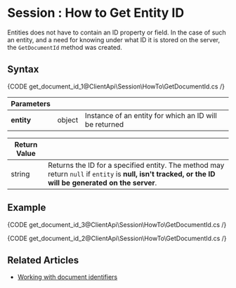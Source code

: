 # Session : How to Get Entity ID

Entities does not have to contain an ID property or field. In the case of such an entity, and a need for knowing under what ID it is stored on the server, the `GetDocumentId` method was created.

## Syntax

{CODE get_document_id_1@ClientApi\Session\HowTo\GetDocumentId.cs /}

| Parameters | | |
| ------------- | ------------- | ----- |
| **entity** | object | Instance of an entity for which an ID will be returned |

| Return Value | |
| ------------- | ----- |
| string | Returns the ID for a specified entity. The method may return `null` if `entity` is **null, isn't tracked, or the ID will be generated on the server**. |

## Example

{CODE get_document_id_3@ClientApi\Session\HowTo\GetDocumentId.cs /}

{CODE get_document_id_2@ClientApi\Session\HowTo\GetDocumentId.cs /}

## Related Articles

 - [Working with document identifiers](../../document-identifiers/working-with-document-identifiers)
